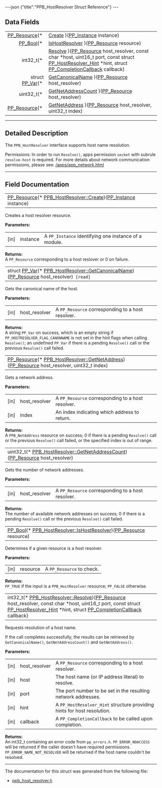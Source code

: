 ---json {"title":"PPB\_HostResolver Struct Reference"} ---

Data Fields
-----------

<table><tbody><tr class="odd"><td style="text-align: right;"><a href="/docs/native-client/pepper_stable/c/group___typedefs#gafdc3895ee80f4750d0d95ae1b677e9b7" class="el">PP_Resource</a>(* </td><td><a href="/docs/native-client/pepper_stable/c/struct_p_p_b___host_resolver__1__0#a7dfb4977c9bb0b3efb8016393e1adcc1" class="el">Create</a> )(<a href="/docs/native-client/pepper_stable/c/group___typedefs#ga89b662403e6a687bb914b80114c0d19d" class="el">PP_Instance</a> instance)</td></tr><tr class="even"><td style="text-align: right;"><a href="/docs/native-client/pepper_stable/c/group___enums#ga4f272d99be14aacafe08dfd4ef830918" class="el">PP_Bool</a>(* </td><td><a href="/docs/native-client/pepper_stable/c/struct_p_p_b___host_resolver__1__0#a26202fbec754f45ec43e1b7479f07365" class="el">IsHostResolver</a> )(<a href="/docs/native-client/pepper_stable/c/group___typedefs#gafdc3895ee80f4750d0d95ae1b677e9b7" class="el">PP_Resource</a> resource)</td></tr><tr class="odd"><td style="text-align: right;">int32_t(* </td><td><a href="/docs/native-client/pepper_stable/c/struct_p_p_b___host_resolver__1__0#a006c54c355fc4258fc1c9e75e8861dea" class="el">Resolve</a> )(<a href="/docs/native-client/pepper_stable/c/group___typedefs#gafdc3895ee80f4750d0d95ae1b677e9b7" class="el">PP_Resource</a> host_resolver, const char *host, uint16_t port, const struct <a href="/docs/native-client/pepper_stable/c/struct_p_p___host_resolver___hint/" class="el">PP_HostResolver_Hint</a> *hint, struct <a href="/docs/native-client/pepper_stable/c/struct_p_p___completion_callback/" class="el">PP_CompletionCallback</a> callback)</td></tr><tr class="even"><td style="text-align: right;">struct <a href="/docs/native-client/pepper_stable/c/struct_p_p___var/" class="el">PP_Var</a>(* </td><td><a href="/docs/native-client/pepper_stable/c/struct_p_p_b___host_resolver__1__0#a5edb535ad2bdc3db835ef7ec57f98f49" class="el">GetCanonicalName</a> )(<a href="/docs/native-client/pepper_stable/c/group___typedefs#gafdc3895ee80f4750d0d95ae1b677e9b7" class="el">PP_Resource</a> host_resolver)</td></tr><tr class="odd"><td style="text-align: right;">uint32_t(* </td><td><a href="/docs/native-client/pepper_stable/c/struct_p_p_b___host_resolver__1__0#afe9dc8c673c2a12331eceaf60ecba911" class="el">GetNetAddressCount</a> )(<a href="/docs/native-client/pepper_stable/c/group___typedefs#gafdc3895ee80f4750d0d95ae1b677e9b7" class="el">PP_Resource</a> host_resolver)</td></tr><tr class="even"><td style="text-align: right;"><a href="/docs/native-client/pepper_stable/c/group___typedefs#gafdc3895ee80f4750d0d95ae1b677e9b7" class="el">PP_Resource</a>(* </td><td><a href="/docs/native-client/pepper_stable/c/struct_p_p_b___host_resolver__1__0#a7202ffb6c7b6d02da4ece9e748aaa886" class="el">GetNetAddress</a> )(<a href="/docs/native-client/pepper_stable/c/group___typedefs#gafdc3895ee80f4750d0d95ae1b677e9b7" class="el">PP_Resource</a> host_resolver, uint32_t index)</td></tr></tbody></table>

------------------------------------------------------------------------

<span id="details" class="anchor" style="margin: 0;"></span>

Detailed Description
--------------------

The `PPB_HostResolver` interface supports host name resolution.

Permissions: In order to run `Resolve()`, apps permission `socket` with subrule `resolve-host` is required. For more details about network communication permissions, please see: [/apps/app\_network.html](/apps/app_network.html)

------------------------------------------------------------------------

Field Documentation
-------------------

<span id="a7dfb4977c9bb0b3efb8016393e1adcc1" class="anchor" style="margin: 0;"></span>

<table><tbody><tr class="odd"><td><a href="/docs/native-client/pepper_stable/c/group___typedefs#gafdc3895ee80f4750d0d95ae1b677e9b7" class="el">PP_Resource</a>(* <a href="/docs/native-client/pepper_stable/c/struct_p_p_b___host_resolver__1__0#a7dfb4977c9bb0b3efb8016393e1adcc1" class="el">PPB_HostResolver::Create</a>)(<a href="/docs/native-client/pepper_stable/c/group___typedefs#ga89b662403e6a687bb914b80114c0d19d" class="el">PP_Instance</a> instance)</td></tr></tbody></table>

Creates a host resolver resource.

**Parameters:**  
<table><tbody><tr class="odd"><td>[in]</td><td>instance</td><td>A <code>PP_Instance</code> identifying one instance of a module.</td></tr></tbody></table>

<!-- -->

**Returns:**  
A `PP_Resource` corresponding to a host reslover or 0 on failure.

<span id="a5edb535ad2bdc3db835ef7ec57f98f49" class="anchor" style="margin: 0;"></span>

<table><tbody><tr class="odd"><td>struct <a href="/docs/native-client/pepper_stable/c/struct_p_p___var/" class="el">PP_Var</a>(* <a href="/docs/native-client/pepper_stable/c/struct_p_p_b___host_resolver__1__0#a5edb535ad2bdc3db835ef7ec57f98f49" class="el">PPB_HostResolver::GetCanonicalName</a>)(<a href="/docs/native-client/pepper_stable/c/group___typedefs#gafdc3895ee80f4750d0d95ae1b677e9b7" class="el">PP_Resource</a> host_resolver)<code> [read]</code></td></tr></tbody></table>

Gets the canonical name of the host.

**Parameters:**  
<table><tbody><tr class="odd"><td>[in]</td><td>host_resolver</td><td>A <code>PP_Resource</code> corresponding to a host resolver.</td></tr></tbody></table>

<!-- -->

**Returns:**  
A string `PP_Var` on success, which is an empty string if `PP_HOSTRESOLVER_FLAG_CANONNAME` is not set in the hint flags when calling `Resolve()`; an undefined `PP_Var` if there is a pending `Resolve()` call or the previous `Resolve()` call failed.

<span id="a7202ffb6c7b6d02da4ece9e748aaa886" class="anchor" style="margin: 0;"></span>

<table><tbody><tr class="odd"><td><a href="/docs/native-client/pepper_stable/c/group___typedefs#gafdc3895ee80f4750d0d95ae1b677e9b7" class="el">PP_Resource</a>(* <a href="/docs/native-client/pepper_stable/c/struct_p_p_b___host_resolver__1__0#a7202ffb6c7b6d02da4ece9e748aaa886" class="el">PPB_HostResolver::GetNetAddress</a>)(<a href="/docs/native-client/pepper_stable/c/group___typedefs#gafdc3895ee80f4750d0d95ae1b677e9b7" class="el">PP_Resource</a> host_resolver, uint32_t index)</td></tr></tbody></table>

Gets a network address.

**Parameters:**  
<table><tbody><tr class="odd"><td>[in]</td><td>host_resolver</td><td>A <code>PP_Resource</code> corresponding to a host resolver.</td></tr><tr class="even"><td>[in]</td><td>index</td><td>An index indicating which address to return.</td></tr></tbody></table>

<!-- -->

**Returns:**  
A `PPB_NetAddress` resource on success; 0 if there is a pending `Resolve()` call or the previous `Resolve()` call failed, or the specified index is out of range.

<span id="afe9dc8c673c2a12331eceaf60ecba911" class="anchor" style="margin: 0;"></span>

<table><tbody><tr class="odd"><td>uint32_t(* <a href="/docs/native-client/pepper_stable/c/struct_p_p_b___host_resolver__1__0#afe9dc8c673c2a12331eceaf60ecba911" class="el">PPB_HostResolver::GetNetAddressCount</a>)(<a href="/docs/native-client/pepper_stable/c/group___typedefs#gafdc3895ee80f4750d0d95ae1b677e9b7" class="el">PP_Resource</a> host_resolver)</td></tr></tbody></table>

Gets the number of network addresses.

**Parameters:**  
<table><tbody><tr class="odd"><td>[in]</td><td>host_resolver</td><td>A <code>PP_Resource</code> corresponding to a host resolver.</td></tr></tbody></table>

<!-- -->

**Returns:**  
The number of available network addresses on success; 0 if there is a pending `Resolve()` call or the previous `Resolve()` call failed.

<span id="a26202fbec754f45ec43e1b7479f07365" class="anchor" style="margin: 0;"></span>

<table><tbody><tr class="odd"><td><a href="/docs/native-client/pepper_stable/c/group___enums#ga4f272d99be14aacafe08dfd4ef830918" class="el">PP_Bool</a>(* <a href="/docs/native-client/pepper_stable/c/struct_p_p_b___host_resolver__1__0#a26202fbec754f45ec43e1b7479f07365" class="el">PPB_HostResolver::IsHostResolver</a>)(<a href="/docs/native-client/pepper_stable/c/group___typedefs#gafdc3895ee80f4750d0d95ae1b677e9b7" class="el">PP_Resource</a> resource)</td></tr></tbody></table>

Determines if a given resource is a host resolver.

**Parameters:**  
<table><tbody><tr class="odd"><td>[in]</td><td>resource</td><td>A <code>PP_Resource</code> to check.</td></tr></tbody></table>

<!-- -->

**Returns:**  
`PP_TRUE` if the input is a `PPB_HostResolver` resource; `PP_FALSE` otherwise.

<span id="a006c54c355fc4258fc1c9e75e8861dea" class="anchor" style="margin: 0;"></span>

<table><tbody><tr class="odd"><td>int32_t(* <a href="/docs/native-client/pepper_stable/c/struct_p_p_b___host_resolver__1__0#a006c54c355fc4258fc1c9e75e8861dea" class="el">PPB_HostResolver::Resolve</a>)(<a href="/docs/native-client/pepper_stable/c/group___typedefs#gafdc3895ee80f4750d0d95ae1b677e9b7" class="el">PP_Resource</a> host_resolver, const char *host, uint16_t port, const struct <a href="/docs/native-client/pepper_stable/c/struct_p_p___host_resolver___hint/" class="el">PP_HostResolver_Hint</a> *hint, struct <a href="/docs/native-client/pepper_stable/c/struct_p_p___completion_callback/" class="el">PP_CompletionCallback</a> callback)</td></tr></tbody></table>

Requests resolution of a host name.

If the call completes successfully, the results can be retrieved by `GetCanonicalName()`, `GetNetAddressCount()` and `GetNetAddress()`.

**Parameters:**  
<table><tbody><tr class="odd"><td>[in]</td><td>host_resolver</td><td>A <code>PP_Resource</code> corresponding to a host resolver.</td></tr><tr class="even"><td>[in]</td><td>host</td><td>The host name (or IP address literal) to resolve.</td></tr><tr class="odd"><td>[in]</td><td>port</td><td>The port number to be set in the resulting network addresses.</td></tr><tr class="even"><td>[in]</td><td>hint</td><td>A <code>PP_HostResolver_Hint</code> structure providing hints for host resolution.</td></tr><tr class="odd"><td>[in]</td><td>callback</td><td>A <code>PP_CompletionCallback</code> to be called upon completion.</td></tr></tbody></table>

<!-- -->

**Returns:**  
An int32\_t containing an error code from `pp_errors.h`. `PP_ERROR_NOACCESS` will be returned if the caller doesn't have required permissions. `PP_ERROR_NAME_NOT_RESOLVED` will be returned if the host name couldn't be resolved.

------------------------------------------------------------------------

The documentation for this struct was generated from the following file:

-   <a href="/docs/native-client/pepper_stable/c/ppb__host__resolver_8h/" class="el">ppb_host_resolver.h</a>
